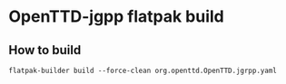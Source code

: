 # OpenTTD-jgpp flatpak build

## How to build

```
flatpak-builder build --force-clean org.openttd.OpenTTD.jgrpp.yaml
```
